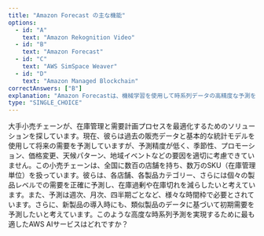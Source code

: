 ```yaml
---
title: "Amazon Forecast の主な機能"
options:
  - id: "A"
    text: "Amazon Rekognition Video"
  - id: "B"
    text: "Amazon Forecast"
  - id: "C"
    text: "AWS SimSpace Weaver"
  - id: "D"
    text: "Amazon Managed Blockchain"
correctAnswers: ["B"]
explanation: "Amazon Forecastは、機械学習を使用して時系列データの高精度な予測を生成するフルマネージドサービスです。小売業の需要予測、リソース計画、財務計画、製造計画などのユースケースに適しています。Amazon Rekognition Videoはリアルタイムのビデオ分析、AWS SimSpace Weaverは3Dモデリングとシミュレーション、Amazon Managed Blockchainは分散型ブロックチェーン台帳の機能を提供します。\n\n参考: https://aws.amazon.com/jp/forecast/"
type: "SINGLE_CHOICE"
---
```


大手小売チェーンが、在庫管理と需要計画プロセスを最適化するためのソリューションを探しています。現在、彼らは過去の販売データと基本的な統計モデルを使用して将来の需要を予測していますが、予測精度が低く、季節性、プロモーション、価格変更、天候パターン、地域イベントなどの要因を適切に考慮できていません。この小売チェーンは、全国に数百の店舗を持ち、数万のSKU（在庫管理単位）を扱っています。彼らは、各店舗、各製品カテゴリー、さらには個々の製品レベルでの需要を正確に予測し、在庫過剰や在庫切れを減らしたいと考えています。また、予測は週次、月次、四半期ごとなど、様々な時間枠で必要とされています。さらに、新製品の導入時にも、類似製品のデータに基づいて初期需要を予測したいと考えています。このような高度な時系列予測を実現するために最も適したAWS AIサービスはどれですか？